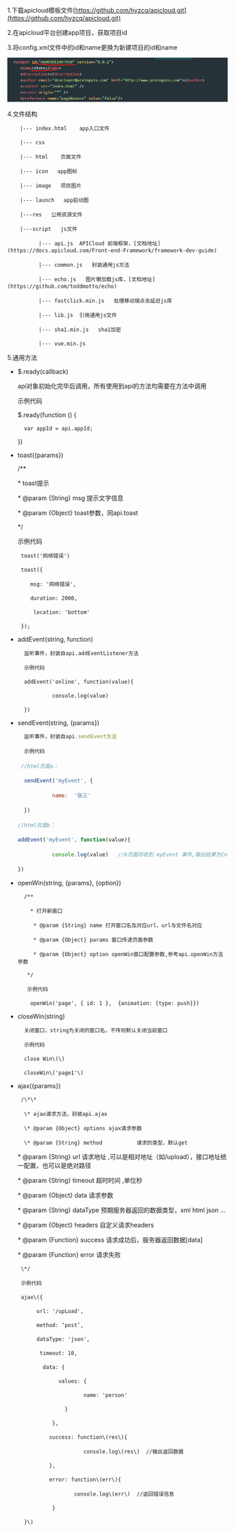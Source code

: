 1.下载apicloud模板文件[https://github.com/hyzcq/apicloud.git](https://github.com/hyzcq/apicloud.git)

2.在apicloud平台创建app项目，获取项目id

3.将config.xml文件中的id和name更换为新建项目的id和name

![](/assets/apicloud-config.png)

4.文件结构

```
    |--- index.html    app入口文件

    |--- css

    |--- html    页面文件

    |--- icon   app图标

    |--- image   项目图片

    |--- launch   app启动图

    |---res   公用资源文件

    |---script   js文件

          |--- api.js  APICloud 前端框架，[文档地址](https://docs.apicloud.com/Front-end-Framework/framework-dev-guide)

          |--- common.js   封装通用js方法

          |--- echo.js   图片懒加载js库，[文档地址](https://github.com/toddmotto/echo)

          |--- fastclick.min.js   处理移动端点击延迟js库

          |--- lib.js  引用通用js文件

          |--- sha1.min.js   sha1加密

          |--- vue.min.js
```

5.通用方法

* $.ready\(callback\)

  api对象初始化完毕后调用，所有使用到api的方法均需要在方法中调用

  示例代码

  $.ready\(function \(\) {

  ```
    var appId = api.appId;
  ```

  }\)

* toast\({params}\)

  /\*\*

  \* toast提示

  \* @param {String} msg 提示文字信息

  \* @param {Object} toast参数，同api.toast

  \*/

  示例代码

  ```
   toast('网络错误')

   toast({

      msg: '网络错误',

      duration: 2000,

       location: 'bottom'

   });
  ```

* addEvent\(string, function\)

  ```
    监听事件，封装自api.addEventListener方法

    示例代码

    addEvent('online', function(value){

             console.log(value)

    })
  ```

* sendEvent\(string, {params}\)

  ```js
    监听事件，封装自api.sendEvent方法

    示例代码

   //html页面a：

    sendEvent('myEvent', {

             name:  '张三'

    })

  //html页面b：

  addEvent('myEvent', function(value){

             console.log(value)   //b页面将收到 myEvent 事件,输出结果为{name: '张三'}

  })
  ```

* openWin\(string, {params}, {option}\)

  ```
    /**

      * 打开新窗口

       * @param {String} name 打开窗口名及对应url，url与文件名对应

       * @param {Object} params 窗口传递页面参数

       * @param {Object} option openWin窗口配置参数,参考api.openWin方法参数

  ```

  ```
     */

     示例代码

      openWin('page', { id: 1 },  {animation: {type: push}})
  ```

* closeWin\(string\)

        关闭窗口，string为关闭的窗口名，不传则默认关闭当前窗口

        示例代码

        close Win\(\)

        closeWin\('page1'\)

* ajax\({params}\)

       /\*\*

        \* ajax请求方法，封装api.ajax

        \* @param {Object} options ajax请求参数

        \* @param {String} method			请求的类型，默认get

	\* @param {String} url				       请求地址
,可以是相对地址（如/upload），接口地址统一配置，也可以是绝对路径

	\* @param {String} timeout			超时时间
,单位秒

	\* @param {Object} data				请求参数

	\* @param {String} dataType			预期服务器返回的数据类型，xml html json ...

	\* @param {Object} headers			自定义请求headers

	\* @param {Function} success			请求成功后，服务器返回数据\[data\]

	\* @param {Function} error			请求失败

       \*/

       示例代码

       ajax\({

            url: '/upLoad',

            method: ‘post’,

            dataType: 'json',

             timeout: 10,

              data: {

                   values: {

                           name: 'person'

                     }    

                 },

                success: function\(res\){

                           console.log\(res\)  //输出返回数据

                },

                error: function\(err\){

                        console.log\(err\)  //返回错误信息

                 }

        }\)




